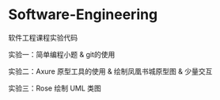 # Software-Engineering
软件工程课程实验代码

实验一：简单编程小题 & git的使用

实验二：Axure 原型工具的使用 & 绘制凤凰书城原型图 & 少量交互

实验三：Rose 绘制 UML 类图

